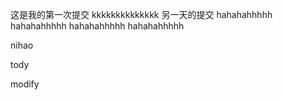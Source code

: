 这是我的第一次提交
kkkkkkkkkkkkkk
另一天的提交
hahahahhhhh
hahahahhhhh
hahahahhhhh
hahahahhhhh



nihao 


tody

modify
